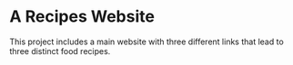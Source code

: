 # A Recipes Website

This project includes a main website with three different links that lead to three distinct food recipes.
